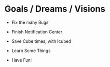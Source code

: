 # Goals / Dreams / Visions

- Fix the many Bugs

- Finish Notification Center

- Save Cube times, with !cubed

- Learn Some Things

- Have Fun!

